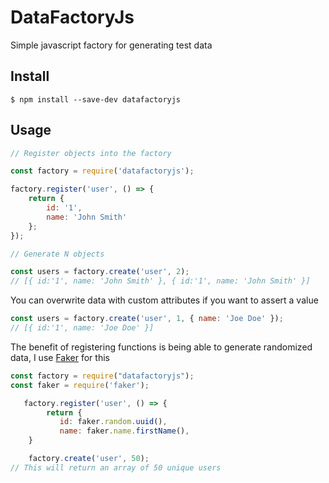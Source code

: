 # DataFactoryJs

Simple javascript factory for generating test data

## Install

```
$ npm install --save-dev datafactoryjs
```

## Usage

```js
// Register objects into the factory

const factory = require('datafactoryjs');

factory.register('user', () => {
	return {
		id: '1',
		name: 'John Smith'
	};
});

// Generate N objects

const users = factory.create('user', 2);
// [{ id:'1', name: 'John Smith' }, { id:'1', name: 'John Smith' }]
```

You can overwrite data with custom attributes if you want to assert a value

```js
const users = factory.create('user', 1, { name: 'Joe Doe' });
// [{ id:'1', name: 'Joe Doe' }]
```

The benefit of registering functions is being able to generate randomized data, I use [Faker](https://www.npmjs.com/package/faker) for this

```js
const factory = require("datafactoryjs");
const faker = require('faker');

   factory.register('user', () => {
        return {
           id: faker.random.uuid(),
           name: faker.name.firstName(),
    }

    factory.create('user', 50);
// This will return an array of 50 unique users
```

